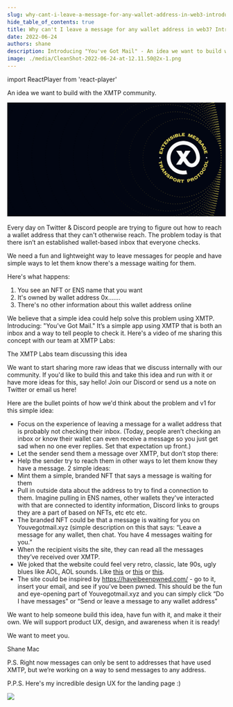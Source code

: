 ```yaml
---
slug: why-cant-i-leave-a-message-for-any-wallet-address-in-web3-introducing-youve-got-mail-an-idea-we-want-to-build-with-the-community
hide_table_of_contents: true
title: Why can't I leave a message for any wallet address in web3? Introducing "You've Got Mail"
date: 2022-06-24
authors: shane
description: Introducing "You've Got Mail" - An idea we want to build with the XMTP community
image: ./media/CleanShot-2022-06-24-at-12.11.50@2x-1.png
---
```

import ReactPlayer from 'react-player'

An idea we want to build with the XMTP community.

![](media/CleanShot-2022-06-24-at-12.11.50@2x-1.png)

<!--truncate-->

Every day on Twitter & Discord people are trying to figure out how to reach a wallet address that they can't otherwise reach. The problem today is that there isn’t an established wallet-based inbox that everyone checks.

We need a fun and lightweight way to leave messages for people and have simple ways to let them know there's a message waiting for them.

Here's what happens:

1. You see an NFT or ENS name that you want
2. It's owned by wallet address 0x.......
3. There's no other information about this wallet address online

We believe that a simple idea could help solve this problem using XMTP. Introducing: "You've Got Mail." It’s a simple app using XMTP that is both an inbox and a way to tell people to check it. Here's a video of me sharing this concept with our team at XMTP Labs:

<ReactPlayer width="100%" controls url='https://youtu.be/cmE0xNrls_E' />

The XMTP Labs team discussing this idea

We want to start sharing more raw ideas that we discuss internally with our community. If you'd like to build this and take this idea and run with it or have more ideas for this, say hello! Join our Discord or send us a note on Twitter or email us here!

Here are the bullet points of how we'd think about the problem and v1 for this simple idea:

- Focus on the experience of leaving a message for a wallet address that is probably not checking their inbox. (Today, people aren’t checking an inbox or know their wallet can even receive a message so you just get sad when no one ever replies. Set that expectation up front.)
- Let the sender send them a message over XMTP, but don’t stop there:
- Help the sender try to reach them in other ways to let them know they have a message. 2 simple ideas:
- Mint them a simple, branded NFT that says a message is waiting for them
- Pull in outside data about the address to try to find a connection to them. Imagine pulling in ENS names, other wallets they've interacted with that are connected to identity information, Discord links to groups they are a part of based on NFTs, etc etc etc.
- The branded NFT could be that a message is waiting for you on Youvegotmail.xyz (simple description on this that says: “Leave a message for any wallet, then chat. You have 4 messages waiting for you.”
- When the recipient visits the site, they can read all the messages they’ve received over XMTP.
- We joked that the website could feel very retro, classic, late 90s, ugly blues like AOL, AOL sounds. Like [this](https://winworldpc.com/product/aol-instant-messenge/10) or [this](https://poolsuite.net/) or [this](https://www.youtube.com/watch?v=dFuUCpBbbHw).
- The site could be inspired by https://haveibeenpwned.com/  - go to it, insert your email, and see if you’ve been pwned. This should be the fun and eye-opening part of Youvegotmail.xyz and you can simply click “Do I have messages” or “Send or leave a message to any wallet address”

We want to help someone build this idea, have fun with it, and make it their own. We will support product UX, design, and awareness when it is ready!

We want to meet you.

Shane Mac

P.S. Right now messages can only be sent to addresses that have used XMTP, but we’re working on a way to send messages to any address.

P.P.S. Here's my incredible design UX for the landing page :)

![](media/CleanShot-2022-06-22-at-14.21.34@2x.png)
